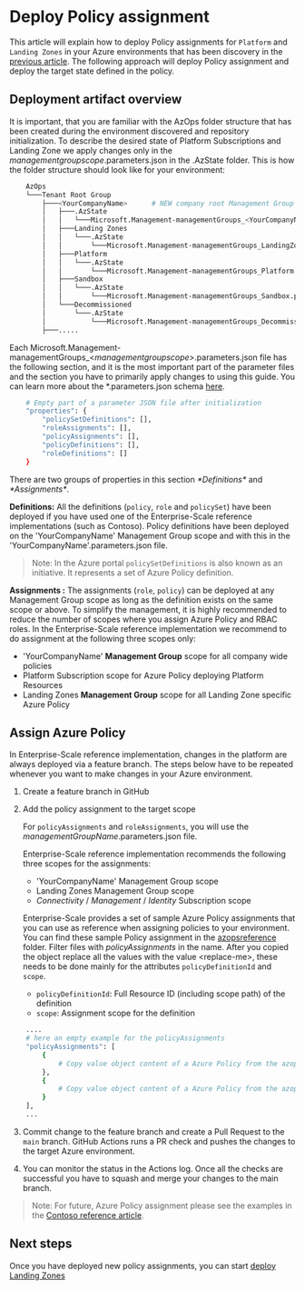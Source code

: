 # Deploy Policy assignment

This article will explain how to deploy Policy assignments for `Platform` and `Landing Zones` in your Azure environments that has been discovery in the [previous article](discover-environment.md). The following approach will deploy Policy assignment and deploy the target state defined in the policy.

## Deployment artifact overview

It is important, that you are familiar with the AzOps folder structure that has been created during the environment discovered and repository initialization. To describe the desired state of Platform Subscriptions and Landing Zone we apply changes only in the _managementgroupscope_.parameters.json in the .AzState folder. This is how the folder structure should look like for your environment:

```bash
    AzOps
    └───Tenant Root Group
        ├───<YourCompanyName>      # NEW company root Management Group
        │   ├───.AzState
        │   │   └───Microsoft.Management-managementGroups_<YourCompanyName>.parameters.json
        │   ├───Landing Zones
        │   │   └───.AzState
        │   │       └───Microsoft.Management-managementGroups_LandingZones.parameters.json
        │   ├───Platform
        │   │   └───.AzState
        │   │       └───Microsoft.Management-managementGroups_Platform.parameters.json
        │   ├───Sandbox
        │   │   └───.AzState
        │   │       └───Microsoft.Management-managementGroups_Sandbox.parameters.json
        │   └───Decommissioned
        │       └───.AzState
        │           └───Microsoft.Management-managementGroups_Decommissioned.parameters.json
        ├───.....
```

Each Microsoft.Management-managementGroups_<_managementgroupscope_>.parameters.json file has the following section, and it is the most important part of the parameter files and the section you have to primarily apply changes to using this guide. You can learn more about the *.parameters.json schema [here](./ES-schema.md).

``` bash
    # Empty part of a parameter JSON file after initialization
    "properties": {
        "policySetDefinitions": [],
        "roleAssignments": [],
        "policyAssignments": [],
        "policyDefinitions": [],
        "roleDefinitions": []
    }
```

There are two groups of properties in this section _\*Definitions\*_ and _\*Assignments\*_.

__Definitions:__ All the definitions (`policy`, `role` and `policySet`) have been deployed if you have used one of the Enterprise-Scale reference implementations (such as Contoso). Policy definitions have been deployed on the 'YourCompanyName' Management Group scope and with this in the 'YourCompanyName'.parameters.json file.
>Note: In the Azure portal `policySetDefinitions` is also known as an initiative. It represents a set of Azure Policy definition.

__Assignments :__ The assignments (`role`, `policy`) can be deployed at any Management Group scope as long as the definition exists on the same scope or above. To simplify the management, it is highly recommended to reduce the number of scopes where you assign Azure Policy and RBAC roles. In the Enterprise-Scale reference implementation we recommend to do assignment at the following three scopes only:

* 'YourCompanyName' __Management Group__ scope for all company wide policies
* Platform Subscription scope for Azure Policy deploying Platform Resources
* Landing Zones __Management Group__ scope for all Landing Zone specific Azure Policy

## Assign Azure Policy

In Enterprise-Scale reference implementation, changes in the platform are always deployed via a feature branch. The steps below have to be repeated whenever you want to make changes in your Azure environment.

1. Create a feature branch in GitHub

2. Add the policy assignment to the target scope

    For `policyAssignments` and `roleAssignments`, you will use the _managementGroupName_.parameters.json file.

    Enterprise-Scale reference implementation recommends the following three scopes for the assignments:

   * 'YourCompanyName' Management Group scope
   * Landing Zones Management Group scope
   * _Connectivity_ / _Management_ / _Identity_ Subscription scope

    Enterprise-Scale provides a set of sample Azure Policy assignments that you can use as reference when assigning policies to your environment. You can find these sample Policy assignment in the [azopsreference](../../azopsreference/3fc1081d-6105-4e19-b60c-1ec1252cf560%20(3fc1081d-6105-4e19-b60c-1ec1252cf560)/contoso%20(contoso)/.AzState) folder. Filter files with _policyAssignments_ in the name. After you copied the object replace all the values with the value  \<replace-me\>, these needs to be done mainly for the attributes `policyDefinitionId` and `scope`.

   * `policyDefinitionId`: Full Resource ID (including scope path) of the definition
   * `scope`: Assignment scope for the definition

``` bash
    ....
    # here an empty example for the policyAssignments
    "policyAssignments": [
        {
            # Copy value object content of a Azure Policy from the azopsreference here.
        },
        {
            # Copy value object content of a Azure Policy from the azopsreference here.
        }
    ],
    ...
```

3. Commit change to the feature branch and create a Pull Request to the `main` branch. GitHub Actions runs a PR check and pushes the changes to the target Azure environment.

4. You can monitor the status in the Actions log. Once all the checks are successful you have to squash and merge your changes to the main branch.


>Note: For future, Azure Policy assignment please see the examples in the [Contoso reference article](../reference/contoso).

## Next steps

Once you have deployed new policy assignments, you can start [deploy Landing Zones](./deploy-landing-zones.md)